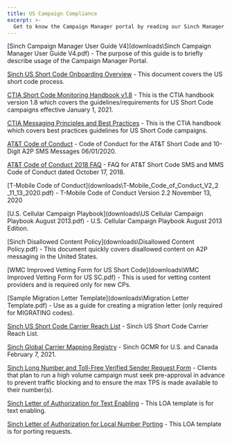 ```yaml
---
title: US Campaign Compliance
excerpt: >-
  Get to know the Campaign Manager portal by reading our Sinch Manager User Guides.
---
```


[Sinch Campaign Manager User Guide V4](downloads\Sinch Campaign Manager User Guide V4.pdf) - The purpose of this guide is to briefly describe usage of the Campaign Manager Portal.

[Sinch US Short Code Onboarding Overview](downloads\Sinch-US-Short-Codes-onboarding.pptx) - This document covers the US short code process.

[CTIA Short Code Monitoring Handbook v1.8](downloads\CTIA_Short_Code_Monitoring_Handbook_v1_8.pdf) - This is the CTIA handbook version 1.8 which covers the guidelines/requirements for US Short Code campaigns effective January 1, 2021.

[CTIA Messaging Principles and Best Practices](https://www.sinch.com/wp-content/uploads/2019/10/CTIA-Messaging-Principles-and-Best-Practices.pdf) - This is the CTIA handbook which covers best practices guidelines for US Short Code campaigns.

[AT&T Code of Conduct](downloads\ATT_Code_of_Conduct_062020.pdf) - Code of Conduct for the AT&T Short Code and 10-Digit A2P SMS Messages 06/01/2020.

[AT&T Code of Conduct 2018 FAQ](downloads\Code_Of_Conduct_FAQ_SBC.pdf) - FAQ for AT&T Short Code SMS and MMS Code of Conduct dated October 17, 2018.

[T-Mobile Code of Conduct](downloads\T-Mobile_Code_of_Conduct_V2_2 _11_13_2020.pdf) - T-Mobile Code of Conduct Version 2.2 November 13, 2020

[U.S. Cellular Campaign Playbook](downloads\US Cellular Campaign Playbook August 2013.pdf) - U.S. Cellular Campaign Playbook August 2013 Edition.

[Sinch Disallowed Content Policy](downloads\Disallowed Content Policy.pdf) - This document quickly covers disallowed content on A2P messaging in the United States.

[WMC Improved Vetting Form for US Short Code](downloads\WMC Improved Vetting Form for US SC.pdf) - This is used for vetting content providers and is required only for new CPs.

[Sample Migration Letter Template](downloads\Migration Letter Template.pdf) - Use as a guide for creating a migration letter (only required for MIGRATING codes).

[Sinch US Short Code Carrier Reach List](downloads\Sinch_US_Short_Code_Carrier_Reach_List.xlsx) - Sinch US Short Code Carrier Reach List.

[Sinch Global Carrier Mapping Registry](downloads\Sinch_GCMR_20210207.xlsx) - Sinch GCMR for U.S. and Canada February 7, 2021.

[Sinch Long Number and Toll-Free Verified Sender Request Form](downloads\Sinch_LN_TFN_Verified_Sender_Request_Form_V2_5.pdf) - Clients that plan to run a high volume campaign must seek pre-approval in advance to prevent traffic blocking and to ensure the max TPS is made available to their number(s).

[Sinch Letter of Authorization for Text Enabling](downloads\Sinch_LOA_Text_Enabling.pdf) - This LOA template is for text enabling.

[Sinch Letter of Authorization for Local Number Porting](downloads\Sinch_LOA_LocalNumberPorting.pdf) - This LOA template is for porting requests.
